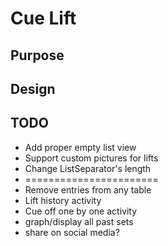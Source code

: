 # Cue Lift

## Purpose

## Design
## TODO

- Add proper empty list view
- Support custom pictures for lifts
- Change ListSeparator's length
- =======================
- Remove entries from any table
- Lift history activity
- Cue off one by one activity
- graph/display all past sets
- share on social media?